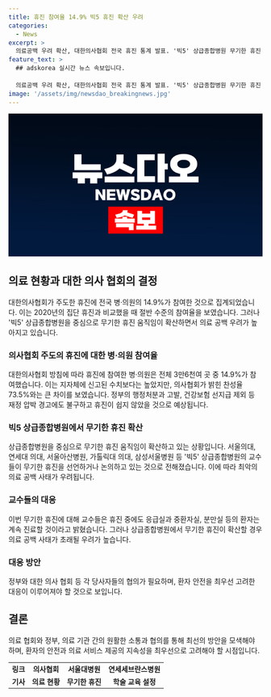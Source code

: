 ```yaml
---
title: 휴진 참여율 14.9% 빅5 휴진 확산 우려
categories:
  - News
excerpt: >
  의료공백 우려 확산, 대한의사협회 전국 휴진 통계 발표. '빅5' 상급종합병원 무기한 휴진 확대, 의료사태 우려. 보건복지부도 경고, 정부와 갈등 심화. 응급실 등은 계속 진료 예정. YTN 이문석입니다.
feature_text: >
  ## adskorea 실시간 뉴스 속보입니다.

  의료공백 우려 확산, 대한의사협회 전국 휴진 통계 발표. '빅5' 상급종합병원 무기한 휴진 확대, 의료사태 우려. 보건복지부도 경고, 정부와 갈등 심화. 응급실 등은 계속 진료 예정. YTN 이문석입니다.
image: '/assets/img/newsdao_breakingnews.jpg'
---
```


<p><img src="/assets/img/newsdao_breakingnews.jpg" alt="adskorea 속보" /></p>

<h2 data-ke-size="size26">의료 현황과 대한 의사 협회의 결정</h2>

<p data-ke-size="size16">대한의사협회가 주도한 휴진에 전국 병·의원의 14.9%가 참여한 것으로 집계되었습니다. 이는 2020년의 집단 휴진과 비교했을 때 절반 수준의 참여율을 보였습니다. 그러나 '빅5' 상급종합병원을 중심으로 무기한 휴진 움직임이 확산하면서 의료 공백 우려가 높아지고 있습니다.</p>

<h3>의사협회 주도의 휴진에 대한 병·의원 참여율</h3>

<p data-ke-size="size16">대한의사협회 방침에 따라 휴진에 참여한 병·의원은 전체 3만6천여 곳 중 14.9%가 참여했습니다. 이는 지자체에 신고된 수치보다는 높았지만, 의사협회가 밝힌 찬성율 73.5%와는 큰 차이를 보였습니다. 정부의 행정처분과 고발, 건강보험 선지급 제외 등 재정 압박 경고에도 불구하고 휴진이 쉽지 않았을 것으로 예상됩니다.</p>

<h3>빅5 상급종합병원에서 무기한 휴진 확산</h3>

<p data-ke-size="size16">상급종합병원을 중심으로 무기한 휴진 움직임이 확산하고 있는 상황입니다. 서울의대, 연세대 의대, 서울아산병원, 가톨릭대 의대, 삼성서울병원 등 '빅5' 상급종합병원의 교수들이 무기한 휴진을 선언하거나 논의하고 있는 것으로 전해졌습니다. 이에 따라 최악의 의료 공백 사태가 우려됩니다.</p>

<h3>교수들의 대응</h3>

<p data-ke-size="size16">이번 무기한 휴진에 대해 교수들은 휴진 중에도 응급실과 중환자실, 분만실 등의 환자는 계속 진료할 것이라고 밝혔습니다. 그러나 상급종합병원에서 무기한 휴진이 확산할 경우 의료 공백 사태가 초래될 우려가 높습니다.</p>

<h3>대응 방안</h3>

<p data-ke-size="size16">정부와 대한 의사 협회 등 각 당사자들의 협의가 필요하며, 환자 안전을 최우선 고려한 대응이 이루어져야 할 것으로 보입니다.</p>

<h2 data-ke-size="size26">결론</h2>

<p data-ke-size="size16">의료 협회와 정부, 의료 기관 간의 원활한 소통과 협의를 통해 최선의 방안을 모색해야 하며, 환자의 안전과 의료 서비스 제공의 지속성을 최우선으로 고려해야 할 시점입니다.</p>

<table>
<tbody>
<tr>
<td style="text-align: center; height: 17px;"><b>링크</b></td>
<td style="text-align: center; height: 17px;"><b>의사협회</b></td>
<td style="text-align: center; height: 17px;"><b>서울대병원</b></td>
<td style="text-align: center; height: 17px;"><b>연세세브란스병원</b></td>
</tr>
<tr>
<td style="text-align: center; height: 17px;"><b>기사</b></td>
<td style="text-align: center; height: 17px;"><b>의료 현황</b></td>
<td style="text-align: center; height: 17px;"><b>무기한 휴진</b></td>
<td style="text-align: center; height: 17px;"><b>학술 교육 설정</b></td>
</tr>
</tbody>
</table>

<p data-ke-size="size16">&nbsp;</p>

